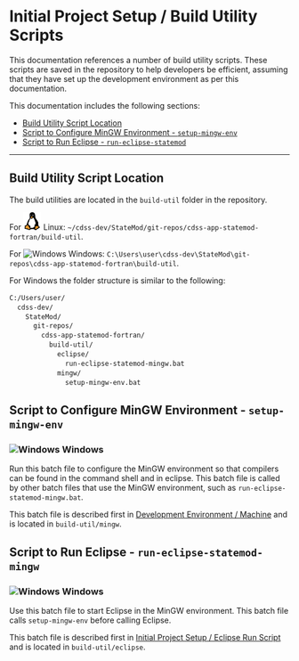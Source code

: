 # Initial Project Setup / Build Utility Scripts #

This documentation references a number of build utility scripts.
These scripts are saved in the repository to help developers be efficient,
assuming that they have set up the development environment as per this documentation.

This documentation includes the following sections:

* [Build Utility Script Location](#build-utility-script-location)
* [Script to Configure MinGW Environment - `setup-mingw-env`](#script-to-configure-mingw-environment-setup-mingw-env)
* [Script to Run Eclipse - `run-eclipse-statemod`](#script-to-run-eclipse-run-eclipse-statemod-mingw)

----------

## Build Utility Script Location ##

The build utilities are located in the `build-util` folder in the repository.

For ![Linux](../images/linux-32.png) Linux:  `~/cdss-dev/StateMod/git-repos/cdss-app-statemod-fortran/build-util`.

For ![Windows](../images/windows-32.ico) Windows:  `C:\Users\user\cdss-dev\StateMod\git-repos\cdss-app-statemod-fortran\build-util`.

For Windows the folder structure is similar to the following:

```txt
C:/Users/user/
  cdss-dev/
    StateMod/
      git-repos/
        cdss-app-statemod-fortran/
          build-util/
            eclipse/
              run-eclipse-statemod-mingw.bat
            mingw/
              setup-mingw-env.bat
```

## Script to Configure MinGW Environment - `setup-mingw-env` ##

### ![Windows](../images/windows-32.ico) Windows ###

Run this batch file to configure the MinGW environment so that compilers can be found in the command shell and in eclipse.
This batch file is called by other batch files that use the MinGW environment, such as `run-eclipse-statemod-mingw.bat`.

This batch file is described first in [Development Environment / Machine](../dev-env/machine/) and is located in `build-util/mingw`.

## Script to Run Eclipse - `run-eclipse-statemod-mingw` ##

### ![Windows](../images/windows-32.ico) Windows ###

Use this batch file to start Eclipse in the MinGW environment.
This batch file calls `setup-mingw-env` before calling Eclipse.

This batch file is described first in [Initial Project Setup / Eclipse Run Script](eclipse-run-script/) and is located in `build-util/eclipse`.
